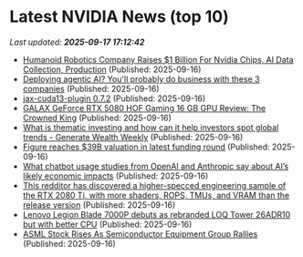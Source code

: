 # Latest NVIDIA News (top 10)
_Last updated: **2025-09-17 17:12:42**_

- [Humanoid Robotics Company Raises $1 Billion For Nvidia Chips, AI Data Collection, Production](https://www.forbes.com/sites/johnkoetsier/2025/09/16/humanoid-robotics-company-raises-1-billion-for-nvidia-chips-ai-data-collection-production/) (Published: 2025-09-16)
- [Deploying agentic AI? You'll probably do business with these 3 companies](https://www.zdnet.com/article/deploying-agentic-ai-youll-probably-do-business-with-these-3-companies/) (Published: 2025-09-16)
- [jax-cuda13-plugin 0.7.2](https://pypi.org/project/jax-cuda13-plugin/0.7.2/) (Published: 2025-09-16)
- [GALAX GeForce RTX 5080 HOF Gaming 16 GB GPU Review: The Crowned King](https://wccftech.com/review/galax-geforce-rtx-5080-hof-gaming-16-gb-gpu-review-the-crowned-king/) (Published: 2025-09-16)
- [What is thematic investing and how can it help investors spot global trends - Generate Wealth Weekly](https://www.nzherald.co.nz/business/personal-finance/investment/what-is-thematic-investing-and-how-can-it-help-investors-spot-global-trends-generate-wealth-weekly/OBF46YRD6NGEBLCHQZXZRMAESQ/) (Published: 2025-09-16)
- [Figure reaches $39B valuation in latest funding round](https://finance.yahoo.com/news/figure-reaches-39b-valuation-latest-164944663.html) (Published: 2025-09-16)
- [What chatbot usage studies from OpenAI and Anthropic say about AI’s likely economic impacts](https://fortune.com/2025/09/16/openai-chatgpt-anthropic-claude-usage-studies-potential-job-losses-ahead/) (Published: 2025-09-16)
- [This redditor has discovered a higher-specced engineering sample of the RTX 2080 Ti, with more shaders, ROPS, TMUs, and VRAM than the release version](https://www.pcgamer.com/hardware/graphics-cards/this-redditor-has-discovered-a-higher-specced-engineering-sample-of-the-rtx-2080-ti-with-more-shaders-rops-tmus-and-vram-than-the-release-version/) (Published: 2025-09-16)
- [Lenovo Legion Blade 7000P debuts as rebranded LOQ Tower 26ADR10 but with better CPU](https://www.notebookcheck.net/Lenovo-Legion-Blade-7000P-debuts-as-rebranded-LOQ-Tower-26ADR10-but-with-better-CPU.1116089.0.html) (Published: 2025-09-16)
- [ASML Stock Rises As Semiconductor Equipment Group Rallies](https://www.investors.com/news/technology/asml-stock-semiconductor-equipment-group-rallies/) (Published: 2025-09-16)
